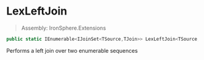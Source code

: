 ﻿

# LexLeftJoin

> Assembly: IronSphere.Extensions

```csharp
public static IEnumerable<IJoinSet<TSource,TJoin>> LexLeftJoin<TSource, TJoin, TKey>(this IEnumerable<TSource> source, IEnumerable<TJoin> inner, Func<TSource,TKey> outerKeySelector, Func<TJoin,TKey> innerKeySelector);
```

Performs a left join over two enumerable sequences

 